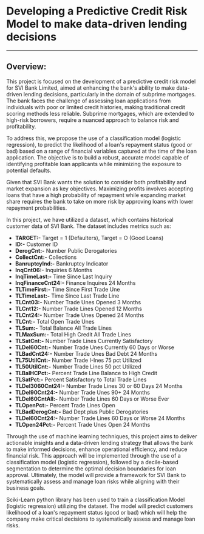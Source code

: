 # Developing a Predictive Credit Risk Model to make data-driven lending decisions
---
## Overview:
This project is focused on the development of a predictive credit risk model for SVI Bank Limited, aimed at enhancing the bank's ability to make data-driven lending decisions, particularly in the domain of subprime mortgages. The bank faces the challenge of assessing loan applications from individuals with poor or limited credit histories, making traditional credit scoring methods less reliable. Subprime mortgages, which are extended to high-risk borrowers, require a nuanced approach to balance risk and profitability.

To address this, we propose the use of a classification model (logistic regression), to predict the likelihood of a loan's repayment status (good or bad) based on a range of financial variables captured at the time of the loan application. The objective is to build a robust, accurate model capable of identifying profitable loan applicants while minimizing the exposure to potential defaults.

Given that SVI Bank wants the solution to consider both profitability and market expansion as key objectives. Maximizing profits involves accepting loans that have a high probability of repayment while expanding market share requires the bank to take on more risk by approving loans with lower repayment probabilities.

In this project, we have utilized a dataset, which contains historical customer data of SVI Bank. The dataset includes metrics such as:

- __TARGET:-__	Target = 1 (Defaulters), Target = O (Good Loans)
- __ID:-__	Customer ID
- __DerogCnt:-__	Number Public Derogatories
- __CollectCnt:-__	Collections
- __BanruptcyInd:-__	Bankruptcy Indicator
- __InqCnt06:-__	Inquiries 6 Months
- __InqTimeLast:-__	Time Since Last Inquiry
- __InqFinanceCnt24:-__	Finance Inquires 24 Months
- __TLTimeFirst:-__	Time Since First Trade Une
- __TLTimeLast:-__	Time Since Last Trade Line
- __TLCnt03:-__	Number Trade Unes Opened 3 Months
- __TLCnt12:-__	Number Trade Lines Opened 12 Months
- __TLCnt24:-__	Number Trade Unes Opened 24 Months
- __TLCnt:-__	Total Open Trade Unes
- __TLSum:-__	Total Balance All Trade Lines
- __TLMaxSum:-__	Total High Credit All Trade Lines
- __TLSatCnt:-__	Number Trade Lines Currently Satisfactory
- __TLDel60Cnt:-__	Number Trade Unes Currently 60 Days or Worse
- __TLBadCnt24:-__	Number Trade Unes Bad Debt 24 Months
- __TL75UtilCnt:-__	Number Trade I-Ines 75 pct Utilized
- __TL50UtilCnt:-__	Number Trade Lines 50 pct Utilized
- __TLBalHCPct:-__	Percent Trade Line Balance to High Credit
- __TLSatPct:-__	Percent Satisfactory to Total Trade Lines
- __TLDel3060Cnt24:-__	Number Trade Lines 30 or 60 Days 24 Months
- __TLDel90Cnt24:-__	Number Trade Unes 90+ 24 Months
- __TLDel60CntAll:-__	Number Trade Lines 60 Days or Worse Ever
- __TLOpenPct:-__	Percent Trade Lines Open
- __TLBadDerogCnt:-__	Bad Dept plus Public Derogatories
- __TLDel60Cnt24:-__	Number Trade Lines 60 Days or Worse 24 Months
- __TLOpen24Pct:-__	Percent Trade Unes Open 24 Months

Through the use of machine learning techniques, this project aims to deliver actionable insights and a data-driven lending strategy that allows the bank to make informed decisions, enhance operational efficiency, and reduce financial risk. This approach will be implemented through the use of a classification model (logistic regression), followed by a decile-based segmentation to determine the optimal decision boundaries for loan approval. Ultimately, the model will provide a framework for SVI Bank to systematically assess and manage loan risks while aligning with their business goals.

Sciki-Learn python library has been used to train a classification Model (logistic regression) utilizing the dataset. The model will predict customers likelihood of a loan's repayment status (good or bad) which will help the company make critical decisions to systematically assess and manage loan risks.
